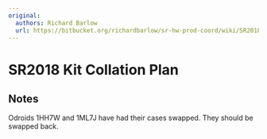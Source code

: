 ```yaml
---
original:
  authors: Richard Barlow
  url: https://bitbucket.org/richardbarlow/sr-hw-prod-coord/wiki/SR2018_Kit_Collation_Plan
---
```

# SR2018 Kit Collation Plan

## Notes

Odroids 1HH7W and 1ML7J have had their cases swapped. They should be swapped back.
